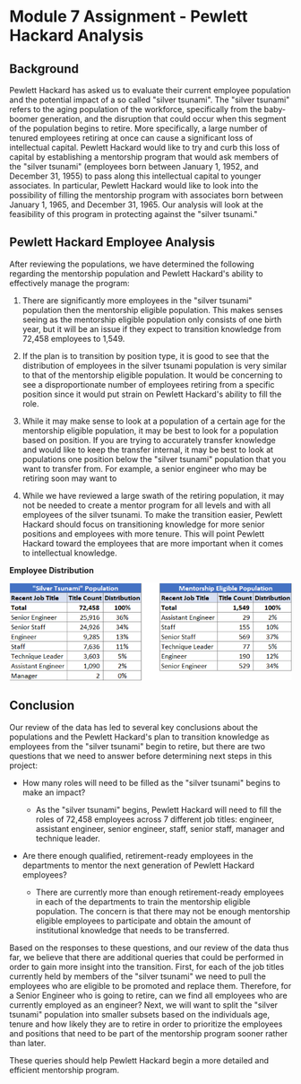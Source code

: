# Module 7 Assignment - Pewlett Hackard Analysis

## Background
Pewlett Hackard has asked us to evaluate their current employee population and the potential impact of a so called "silver tsunami". The "silver tsunami" refers to the aging population of the workforce, specifically from the baby-boomer generation, and the disruption that could occur when this segment of the population begins to retire. More specifically, a large number of tenured employees retiring at once can cause a significant loss of intellectual capital. Pewlett Hackard would like to try and curb this loss of capital by establishing a mentorship program that would ask members of the "silver tsunami" (employees born between January 1, 1952, and December 31, 1955) to pass along this intellectual capital to younger associates. In particular, Pewlett Hackard would like to look into the possibility of filling the mentorship program with associates born between January 1, 1965, and December 31, 1965. Our analysis will look at the feasibility of this program in protecting against the "silver tsunami."

## Pewlett Hackard Employee Analysis
After reviewing the populations, we have determined the following regarding the mentorship population and Pewlett Hackard's ability to effectively manage the program:

1. There are significantly more employees in the "silver tsunami" population then the mentorship eligible population. This makes senses seeing as the mentorship eligible population only consists of one birth year, but it will be an issue if they expect to transition knowledge from 72,458 employees to 1,549.

2. If the plan is to transition by position type, it is good to see that the distribution of employees in the silver tsunami population is very similar to that of the mentorship eligible population. It would be concerning to see a disproportionate number of employees retiring from a specific position since it would put strain on Pewlett Hackard's ability to fill the role.  

3. While it may make sense to look at a population of a certain age for the mentorship eligible population, it may be best to look for a population based on position. If you are trying to accurately transfer knowledge and would like to keep the transfer internal, it may be best to look at populations one position below the "silver tsunami" population that you want to transfer from. For example, a senior engineer who may be retiring soon may want to

4. While we have reviewed a large swath of the retiring population, it may not be needed to create a mentor program for all levels and with all employees of the silver tsunami. To make the transition easier, Pewlett Hackard should focus on transitioning knowledge for more senior positions and employees with more tenure. This will point Pewlett Hackard toward the employees that are more important when it comes to intellectual knowledge. 

**Employee Distribution**

![employee_distribution](https://github.com/kjminges/Pewlett-Hackard-Analysis/blob/main/employee_distribution.png)

## Conclusion
Our review of the data has led to several key conclusions about the populations and the Pewlett Hackard's plan to transition knowledge as employees from the "silver tsunami" begin to retire, but there are two questions that we need to answer before determining next steps in this project:

- How many roles will need to be filled as the "silver tsunami" begins to make an impact?
	- As the "silver tsunami" begins, Pewlett Hackard will need to fill the roles of 72,458 employees across 7 different job titles: engineer, assistant engineer, senior engineer, staff, senior staff, manager and technique leader. 

- Are there enough qualified, retirement-ready employees in the departments to mentor the next generation of Pewlett Hackard employees?
	- There are currently more than enough retirement-ready employees in each of the departments to train the mentorship eligible population. The concern is that there may not be enough mentorship eligible employees to participate and obtain the amount of institutional knowledge that needs to be transferred. 

Based on the responses to these questions, and our review of the data thus far, we believe that there are additional queries that could be performed in order to gain more insight into the transition. First, for each of the job titles currently held by members of the "silver tsunami" we need to pull the employees who are eligible to be promoted and replace them. Therefore, for a Senior Engineer who is going to retire, can we find all employees who are currently employed as an engineer? Next, we will want to split the "silver tsunami" population into smaller subsets based on the individuals age, tenure and how likely they are to retire in order to prioritize the employees and positions that need to be part of the mentorship program sooner rather than later. 

These queries should help Pewlett Hackard begin a more detailed and efficient mentorship program.
